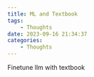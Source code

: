 ```yaml
---
title: ML and Textbook
tags:
    - Thoughts
date: 2023-09-16 21:34:37
categories:
    - Thoughts
---
```


Finetune llm with textbook
